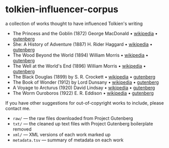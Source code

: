 # tolkien-influencer-corpus

a collection of works thought to have influenced Tolkien's writing

* The Princess and the Goblin (1872) George MacDonald • [wikipedia](https://en.wikipedia.org/wiki/The_Princess_and_the_Goblin)   • [gutenberg](https://gutenberg.org/ebooks/708)
* She: A History of Adventure (1887) H. Rider Haggard • [wikipedia](https://en.wikipedia.org/wiki/She:_A_History_of_Adventure)   • [gutenberg](https://gutenberg.org/ebooks/3155)
* The Wood Beyond the World (1894) William Morris     • [wikipedia](https://en.wikipedia.org/wiki/The_Wood_Beyond_the_World)     • [gutenberg](https://gutenberg.org/ebooks/3055)
* The Well at the World's End (1896) William Morris   • [wikipedia](https://en.wikipedia.org/wiki/The_Well_at_the_World%27s_End) • [gutenberg](https://gutenberg.org/ebooks/169)
* The Black Douglas (1899) by S. R. Crockett          • [wikipedia](https://en.wikipedia.org/wiki/The_Black_Douglas_(novel))     • [gutenberg](https://gutenberg.org/ebooks/17733)
* The Book of Wonder (1912) by Lord Dunsany           • [wikipedia](https://en.wikipedia.org/wiki/The_Book_of_Wonder)            • [gutenberg](https://gutenberg.org/ebooks/7477)
* A Voyage to Arcturus (1920) David Lindsay           • [wikipedia](https://en.wikipedia.org/wiki/A_Voyage_to_Arcturus)          • [gutenberg](https://gutenberg.org/ebooks/1329)
* The Worm Ouroboros (1922) E. R. Eddison             • [wikipedia](https://en.wikipedia.org/wiki/The_Worm_Ouroboros)            • [gutenberg](https://gutenberg.org/ebooks/67090)

If you have other suggestions for out-of-copyright works to include, please contact me.

* `raw/` — the raw files downloaded from Project Gutenberg
* `txt/` — the cleaned up text files with Project Gutenberg boilerplate removed
* `xml/` — XML versions of each work marked up
* `metadata.tsv` — summary of metadata on each work
